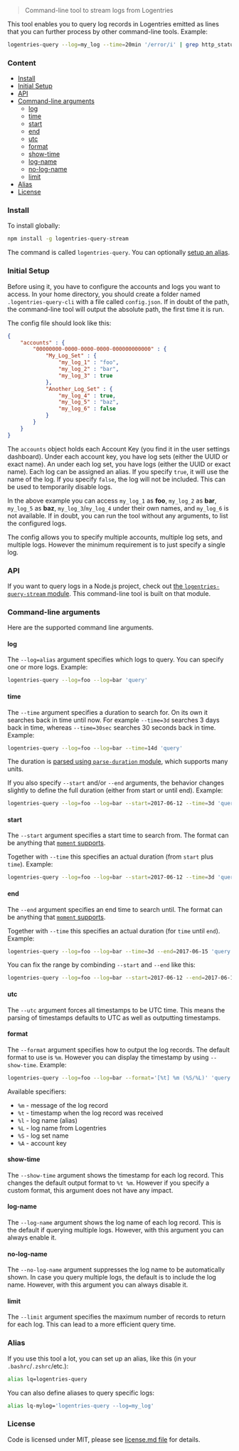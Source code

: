 > Command-line tool to stream logs from Logentries

This tool enables you to query log records in Logentries emitted as lines that you can further process by other command-line tools. Example:

```bash
logentries-query --log=my_log --time=20min '/error/i' | grep http_status
```

### Content

- [Install](#install)
- [Initial Setup](#initial-setup)
- [API](#api)
- [Command-line arguments](#command-line-arguments)
  - [log](#log)
  - [time](#time)
  - [start](#start)
  - [end](#end)
  - [utc](#utc)
  - [format](#format)
  - [show-time](#show-time)
  - [log-name](#log-name)
  - [no-log-name](#no-log-name)
  - [limit](#limit)
- [Alias](#alias)
- [License](#license)


### Install

To install globally:

```bash
npm install -g logentries-query-stream
```

The command is called `logentries-query`. You can optionally [setup an alias](#alias).


### Initial Setup

Before using it, you have to configure the accounts and logs you want to access. In your home directory, you should create a folder named `.logentries-query-cli` with a file called `config.json`. If in doubt of the path, the command-line tool will output the absolute path, the first time it is run.

The config file should look like this:

```json
{
    "accounts" : {
        "00000000-0000-0000-0000-000000000000" : {
            "My_Log_Set" : {
                "my_log_1" : "foo",
                "my_log_2" : "bar",
                "my_log_3" : true
            },
            "Another_Log_Set" : {
                "my_log_4" : true,
                "my_log_5" : "baz",
                "my_log_6" : false
            }
        }
    }
}
```

The `accounts` object holds each Account Key (you find it in the user settings dashboard). Under each account key, you have log sets (either the UUID or exact name). An under each log set, you have logs (either the UUID or exact name). Each log can be assigned an alias. If you specify `true`, it will use the name of the log. If you specify `false`, the log will not be included. This can be used to temporarily disable logs.

In the above example you can access `my_log_1` as **foo**, `my_log_2` as **bar**, `my_log_5` as **baz**, `my_log_3`/`my_log_4` under their own names, and `my_log_6` is not available. If in doubt, you can run the tool without any arguments, to list the configured logs.

The config allows you to specify multiple accounts, multiple log sets, and multiple logs. However the minimum requirement is to just specify a single log.


### API

If you want to query logs in a Node.js project, check out [the `logentries-query-stream` module](https://www.npmjs.com/package/logentries-query-stream). This command-line tool is built on that module.


### Command-line arguments

Here are the supported command line arguments.


#### log

The `--log=alias` argument specifies which logs to query. You can specify one or more logs. Example:

```bash
logentries-query --log=foo --log=bar 'query'
```


#### time

The `--time` argument specifies a duration to search for. On its own it searches back in time until now. For example `--time=3d` searches 3 days back in time, whereas `--time=30sec` searches 30 seconds back in time. Example:

```bash
logentries-query --log=foo --log=bar --time=14d 'query'
```

The duration is [parsed using `parse-duration` module](https://www.npmjs.com/package/parse-duration#parsestr), which supports many units.

If you also specify `--start` and/or `--end` arguments, the behavior changes slightly to define the full duration (either from start or until end). Example:

```bash
logentries-query --log=foo --log=bar --start=2017-06-12 --time=3d 'query'
```


#### start

The `--start` argument specifies a start time to search from. The format can be anything that [`moment` supports](https://momentjs.com/docs/#/parsing/string/).

Together with `--time` this specifies an actual duration (from `start` plus `time`). Example:

```bash
logentries-query --log=foo --log=bar --start=2017-06-12 --time=3d 'query'
```


#### end

The `--end` argument specifies an end time to search until. The format can be anything that [`moment` supports](https://momentjs.com/docs/#/parsing/string/).

Together with `--time` this specifies an actual duration (for `time` until `end`). Example:

```bash
logentries-query --log=foo --log=bar --time=3d --end=2017-06-15 'query'
```

You can fix the range by combinding `--start` and `--end` like this:

```bash
logentries-query --log=foo --log=bar --start=2017-06-12 --end=2017-06-15 'query'
```


#### utc

The `--utc` argument forces all timestamps to be UTC time. This means the parsing of timestamps defaults to UTC as well as outputting timestamps.


#### format

The `--format` argument specifies how to output the log records. The default format to use is `%m`. However you can display the timestamp by using `--show-time`. Example:

```bash
logentries-query --log=foo --log=bar --format='[%t] %m (%S/%L)' 'query'
```

Available specifiers:

- `%m` - message of the log record
- `%t` - timestamp when the log record was received
- `%l` - log name (alias)
- `%L` - log name from Logentries
- `%S` - log set name
- `%A` - account key


#### show-time

The `--show-time` argument shows the timestamp for each log record. This changes the default output format to `%t %m`. However if you specify a custom format, this argument does not have any impact.


#### log-name

The `--log-name` argument shows the log name of each log record. This is the default if querying multiple logs. However, with this argument you can always enable it.


#### no-log-name

The `--no-log-name` argument suppresses the log name to be automatically shown. In case you query multiple logs, the default is to include the log name. However, with this argument you can always disable it.


#### limit

The `--limit` argument specifies the maximum number of records to return for each log. This can lead to a more efficient query time.


### Alias

If you use this tool a lot, you can set up an alias, like this (in your `.bashrc`/`.zshrc`/etc.):

```bash
alias lq=logentries-query
```

You can also define aliases to query specific logs:

```bash
alias lq-mylog='logentries-query --log=my_log'
```


### License

Code is licensed under MIT, please see [license.md file](license.md) for details.
